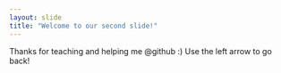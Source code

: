 ```yaml
---
layout: slide
title: "Welcome to our second slide!"
---
```

Thanks for teaching and helping me @github :)
Use the left arrow to go back!
